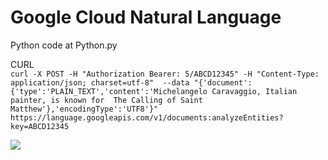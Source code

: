 # Google Cloud Natural Language  

Python code at Python.py  

CURL  
``curl -X POST -H "Authorization Bearer: 5/ABCD12345" -H "Content-Type: application/json; charset=utf-8" 
--data "{'document':{'type':'PLAIN_TEXT','content':'Michelangelo Caravaggio, Italian painter, is known for 
The Calling of Saint Matthew'},'encodingType':'UTF8'}" 
https://language.googleapis.com/v1/documents:analyzeEntities?key=ABCD12345``

<img src=https://github.com/RubensZimbres/Repo-2019/blob/master/Google-Cloud-Natural-Language/GCP_NL.png>
